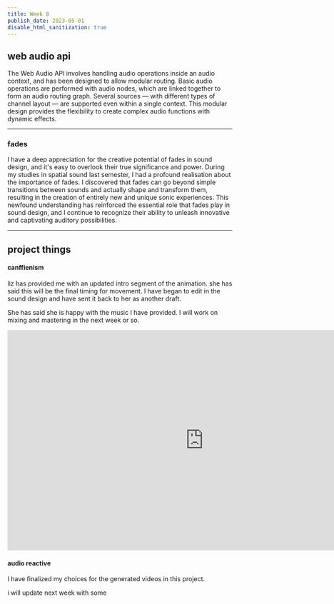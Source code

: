 ```yaml
---
title: Week 8
publish_date: 2023-05-01
disable_html_sanitization: true
---
```

## web audio api 


The Web Audio API involves handling audio operations inside an audio context, and has been designed to allow modular routing. Basic audio operations are performed with audio nodes, which are linked together to form an audio routing graph. Several sources — with different types of channel layout — are supported even within a single context. This modular design provides the flexibility to create complex audio functions with dynamic effects.





---

### fades

I have a deep appreciation for the creative potential of fades in sound design, and it's easy to overlook their true significance and power. During my studies in spatial sound last semester, I had a profound realisation about the importance of fades. I discovered that fades can go beyond simple transitions between sounds and actually shape and transform them, resulting in the creation of entirely new and unique sonic experiences. This newfound understanding has reinforced the essential role that fades play in sound design, and I continue to recognize their ability to unleash innovative and captivating auditory possibilities.

---


## project things 


#### canffienism 

liz has provided me with an updated intro segment of the animation. she has said this will be the final timing for movement. I have began to edit in the sound design and have sent it back to her as another draft.  

She has said she is happy with the music I have provided. I will work on mixing and mastering in the next week or so. 

<iframe width="878" height="494" src="https://www.youtube.com/embed/pwNP35hk6sk" title="LIZ ANIMATION SOUNDDRAFT 8" frameborder="0" allow="accelerometer; autoplay; clipboard-write; encrypted-media; gyroscope; picture-in-picture; web-share" allowfullscreen></iframe>


#### audio reactive 

I have finalized my choices for the generated videos in this project.

i will update next week with some 

